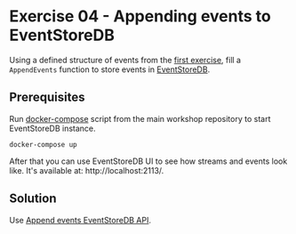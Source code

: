 # Exercise 04 - Appending events to EventStoreDB

Using a defined structure of events from the [first exercise](../01_events_definition/), fill a `AppendEvents` function to store events in [EventStoreDB](https://developers.eventstore.com/clients/grpc/).

## Prerequisites

Run [docker-compose](../docker-compose.yml) script from the main workshop repository to start EventStoreDB instance.

```shell
docker-compose up
```

After that you can use EventStoreDB UI to see how streams and events look like. It's available at: http://localhost:2113/.

## Solution

Use [Append events EventStoreDB API](https://developers.eventstore.com/clients/grpc/appending-events.html).
